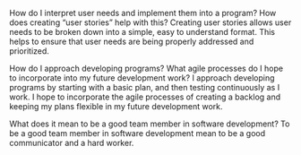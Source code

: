 How do I interpret user needs and implement them into a program? How does creating “user stories” help with this?
  Creating user stories allows user needs to be broken down into a simple, easy to understand format. This helps to ensure that user needs are being properly addressed and prioritized.

How do I approach developing programs? What agile processes do I hope to incorporate into my future development work?
  I approach developing programs by starting with a basic plan, and then testing continuously as I work. I hope to incorporate the agile processes of creating a backlog and keeping my plans flexible in my future development work.

What does it mean to be a good team member in software development?
  To be a good team member in software development mean to be a good communicator and a hard worker. 
